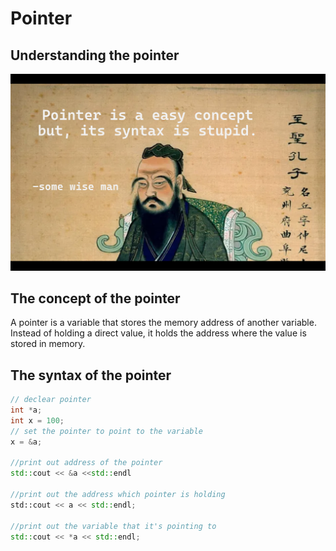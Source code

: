 # Pointer

## Understanding the pointer
![alt text](Assets/pointer-intro.png)

## The concept of the pointer
A pointer is a variable that stores the memory address of another variable. Instead of holding a direct value, it holds the address where the value is stored in memory.

## The syntax of the pointer
```C++
// declear pointer
int *a;
int x = 100;
// set the pointer to point to the variable
x = &a;

//print out address of the pointer
std::cout << &a <<std::endl

//print out the address which pointer is holding
std::cout << a << std::endl;

//print out the variable that it's pointing to
std::cout << *a << std::endl;
```